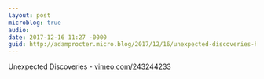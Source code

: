 ```yaml
---
layout: post
microblog: true
audio: 
date: 2017-12-16 11:27 -0000
guid: http://adamprocter.micro.blog/2017/12/16/unexpected-discoveries-httpsvimeocom.html
---
```

Unexpected Discoveries - [vimeo.com/243244233](https://vimeo.com/243244233)
